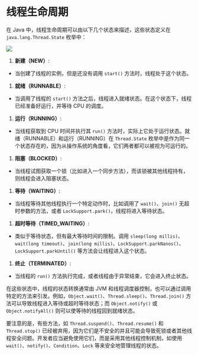 # 线程生命周期

在 Java 中，线程生命周期可以由以下几个状态来描述，这些状态定义在 `java.lang.Thread.State` 枚举中：

[![](https://cdn.nlark.com/yuque/0/2024/png/38953059/1708427819160-d630bc29-7e38-44d2-bb48-0e81041aa7ac.png)](https://cdn.nlark.com/yuque/0/2024/png/38953059/1708427819160-d630bc29-7e38-44d2-bb48-0e81041aa7ac.png)

1. **新建（NEW）**:

- 当创建了线程的实例，但是还没有调用 `start()` 方法时，线程处于这个状态。

1. **就绪（RUNNABLE）**:

- 当调用了线程的 `start()` 方法之后，线程进入就绪状态。在这个状态下，线程已经准备好运行，并等待 CPU 的调度。

1. **运行（RUNNING）**:

- 当线程获取到 CPU 时间并执行其 `run()` 方法时，实际上它处于运行状态。就绪（RUNNABLE）和运行（RUNNING）在 `Thread.State` 枚举中是作为同一个状态存在的，因为从操作系统的角度看，它们两者都可以被视为可运行的。

1. **阻塞（BLOCKED）**:

- 当线程试图获取一个锁（比如进入一个同步方法），而该锁被其他线程持有，则线程会进入阻塞状态。

1. **等待（WAITING）**:

- 当线程等待其他线程执行一个特定动作时，比如调用了 `wait()`、`join()` 无超时参数的方法，或者 `LockSupport.park()`，线程将进入等待状态。

1. **超时等待（TIMED_WAITING）**:

- 类似于等待状态，但有最大等待时间的限制。调用 `sleep(long millis)`、`wait(long timeout)`、`join(long millis)`、`LockSupport.parkNanos()`、`LockSupport.parkUntil()` 等方法会让线程进入这个状态。

1. **终止（TERMINATED）**:

- 当线程的 `run()` 方法执行完成，或者线程由于异常结束，它会进入终止状态。

在这些状态中，线程的状态转换通常由 JVM 和线程调度器控制，也可以通过调用特定的方法来引发。例如，`Object.wait()`、`Thread.sleep()`、`Thread.join()` 方法可以导致线程进入等待或超时等待状态；而 `Object.notify()` 或 `Object.notifyAll()` 则可以使等待的线程回到就绪状态。

要注意的是，有些方法，如 `Thread.suspend()`、`Thread.resume()` 和 `Thread.stop()` 已经被弃用，因为它们是不安全的并且可能会导致死锁或者其他线程安全问题。开发者应当避免使用它们，而是采用其他线程控制机制，如使用 `wait()`、`notify()`、`Condition`、`Lock` 等来安全地管理线程的状态。